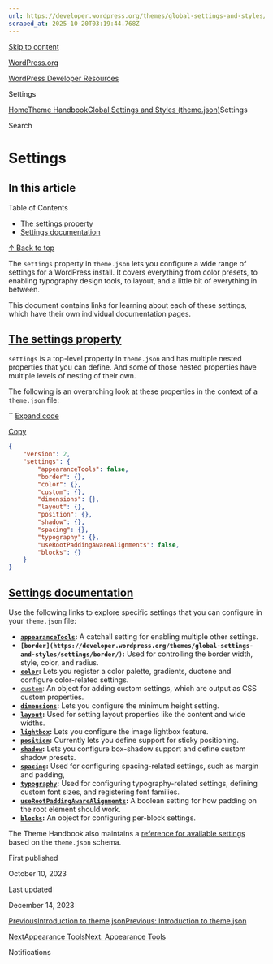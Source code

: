 ```yaml
---
url: https://developer.wordpress.org/themes/global-settings-and-styles/settings
scraped_at: 2025-10-20T03:19:44.768Z
---
```


[Skip to content](https://developer.wordpress.org/themes/global-settings-and-styles/settings/#wp--skip-link--target)

[WordPress.org](https://wordpress.org/)

[WordPress Developer Resources](https://developer.wordpress.org/)

Settings


[Home](https://developer.wordpress.org/)[Theme Handbook](https://developer.wordpress.org/themes/)[Global Settings and Styles (theme.json)](https://developer.wordpress.org/themes/global-settings-and-styles/)Settings

Search

# Settings

## In this article

Table of Contents

- [The settings property](https://developer.wordpress.org/themes/global-settings-and-styles/settings/#the-settings-property)
- [Settings documentation](https://developer.wordpress.org/themes/global-settings-and-styles/settings/#settings-documentation)

[↑ Back to top](https://developer.wordpress.org/themes/global-settings-and-styles/settings/#wp--skip-link--target)

The `settings` property in `theme.json` lets you configure a wide range of settings for a WordPress install. It covers everything from color presets, to enabling typography design tools, to layout, and a little bit of everything in between.

This document contains links for learning about each of these settings, which have their own individual documentation pages.

## [The settings property](https://developer.wordpress.org/themes/global-settings-and-styles/settings/\#the-settings-property)

`settings` is a top-level property in `theme.json` and has multiple nested properties that you can define. And some of those nested properties have multiple levels of nesting of their own.

The following is an overarching look at these properties in the context of a `theme.json` file:

``
[Expand code](https://developer.wordpress.org/themes/global-settings-and-styles/settings/#)

[Copy](https://developer.wordpress.org/themes/global-settings-and-styles/settings/#)

```json
{
	"version": 2,
	"settings": {
		"appearanceTools": false,
		"border": {},
		"color": {},
		"custom": {},
		"dimensions": {},
		"layout": {},
		"position": {},
		"shadow": {},
		"spacing": {},
		"typography": {},
		"useRootPaddingAwareAlignments": false,
		"blocks": {}
	}
}
```

## [Settings documentation](https://developer.wordpress.org/themes/global-settings-and-styles/settings/\#settings-documentation)

Use the following links to explore specific settings that you can configure in your `theme.json` file:

- **[`appearanceTools`](https://developer.wordpress.org/themes/global-settings-and-styles/settings/appearance-tools/):** A catchall setting for enabling multiple other settings.
- **`[border](https://developer.wordpress.org/themes/global-settings-and-styles/settings/border/)`:** Used for controlling the border width, style, color, and radius.
- **[`color`](https://developer.wordpress.org/themes/global-settings-and-styles/settings/color/):** Lets you register a color palette, gradients, duotone and configure color-related settings.
- [`custom`](https://developer.wordpress.org/themes/global-settings-and-styles/settings/custom/): An object for adding custom settings, which are output as CSS custom properties.
- **[`dimensions`](https://developer.wordpress.org/themes/global-settings-and-styles/settings/dimensions/):** Lets you configure the minimum height setting.
- **[`layout`](https://developer.wordpress.org/themes/global-settings-and-styles/settings/layout/):** Used for setting layout properties like the content and wide widths.
- **[`lightbox`](https://developer.wordpress.org/themes/global-settings-and-styles/settings/lightbox/):** Lets you configure the image lightbox feature.
- **[`position`](https://developer.wordpress.org/themes/global-settings-and-styles/settings/position/):** Currently lets you define support for sticky positioning.
- **[`shadow`](https://developer.wordpress.org/themes/global-settings-and-styles/settings/shadow/):** Lets you configure box-shadow support and define custom shadow presets.
- **[`spacing`](https://developer.wordpress.org/themes/global-settings-and-styles/settings/spacing/):** Used for configuring spacing-related settings, such as margin and padding,
- **[`typography`](https://developer.wordpress.org/themes/global-settings-and-styles/settings/typography/):** Used for configuring typography-related settings, defining custom font sizes, and registering font families.
- **[`useRootPaddingAwareAlignments`](https://developer.wordpress.org/themes/global-settings-and-styles/settings/use-root-padding-aware-alignments/):** A boolean setting for how padding on the root element should work.
- **[`blocks`](https://developer.wordpress.org/themes/global-settings-and-styles/settings/blocks/):** An object for configuring per-block settings.

The Theme Handbook also maintains a [reference for available settings](https://developer.wordpress.org/themes/global-settings-and-styles/settings/settings-reference/) based on the `theme.json` schema.

First published

October 10, 2023

Last updated

December 14, 2023

[PreviousIntroduction to theme.jsonPrevious: Introduction to theme.json](https://developer.wordpress.org/themes/global-settings-and-styles/introduction-to-theme-json/)

[NextAppearance ToolsNext: Appearance Tools](https://developer.wordpress.org/themes/global-settings-and-styles/settings/appearance-tools/)

Notifications